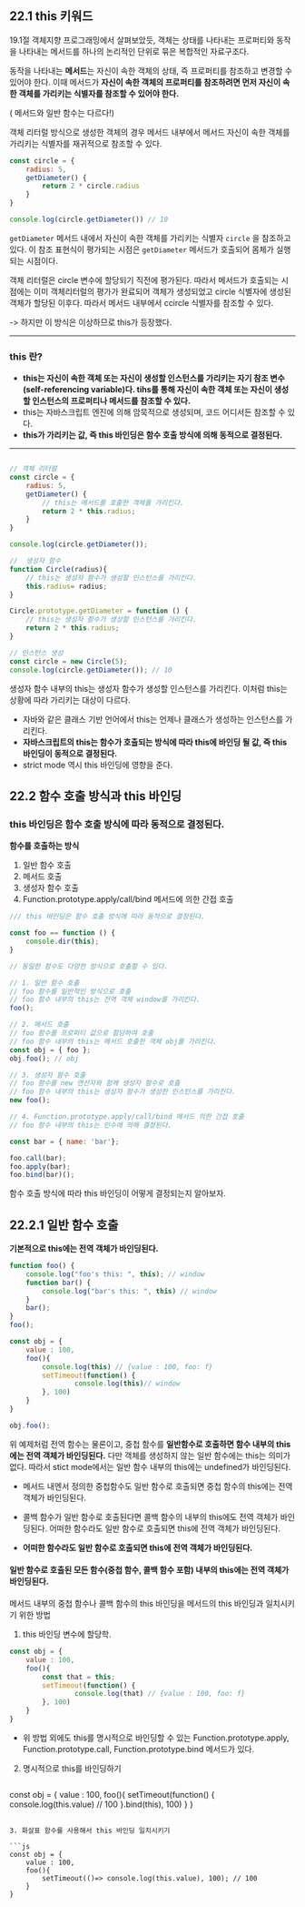 ## 22.1 this 키워드

19.1절 객체지향 프로그래밍에서 살펴보았듯, 객체는 상태를 나타내는 프로퍼티와 동작을 나타내는 메서드를 하나의 논리적인 단위로 묶은 복합적인 자료구조다.

동작을 나타내는 **메서드**는 자신이 속한 객체의 상태, 즉 프로퍼티를 참조하고 변경할 수 있어야 한다. 이때 메서드가 **자신이 속한 객체의 프로퍼티를 참조하려면 먼저 자신이 속한 객체를 가리키는 식별자를 참조할 수 있어야 한다.**

( 메서드와 일반 함수는 다르다!)

객체 리터럴 방식으로 생성한 객체의 경우 메서드 내부에서 메서드 자신이 속한 객체를 가리키는 식별자를 재귀적으로 참조할 수 있다.


```js
const circle = {
	radius: 5,
	getDiameter() {
		return 2 * circle.radius
	}
}

console.log(circle.getDiameter()) // 10
```

`getDiameter` 메서드 내에서 자신이 속한 객체를 가리키는 식별자 `circle` 을 참조하고 있다. 이 참조 표현식이 평가되는 시점은 `getDiameter` 메서드가 호출되어 몸체가 실행되는 시점이다.

객체 리터럴은 circle 변수에 할당되기 직전에 평가된다. 따라서 메서드가 호출되는 시점에는 이미 객체리터럴의 평가가 완료되어 객체가 생성되었고  circle 식별자에 생성된 객체가 할당된 이후다. 따라서 메서드 내부에서 ccircle 식별자를 참조할 수 있다.

-> 하지만 이 방식은 이상하므로 this가 등장했다.

---

### this 란?

- **this는 자신이 속한 객체 또는 자신이 생성할 인스턴스를 가리키는 자기 참조 변수(self-referencing variable)다. tihs를 통해 자신이 속한 객체 또는 자신이 생성할 인스턴스의 프로퍼티나 메서드를 참조할 수 있다.**
- this는 자바스크립트 엔진에 의해 암묵적으로 생성되며, 코드 어디서든 참조할 수 있다.
- **this가 가리키는 값, 즉 this 바인딩은 함수 호출 방식에 의해 동적으로 결정된다.** 


---


```js

// 객체 리터럴
const circle = {
	radius: 5,
	getDiameter() {
		// this는 메서드를 호출한 객체를 가리킨다.
		return 2 * this.radius;
	}
}

console.log(circle.getDiameter());

//  생성자 함수
function Circle(radius){
	// this는 생성자 함수가 생성할 인스턴스를 가리킨다.
	this.radius= radius;
}

Circle.prototype.getDiameter = function () {
	// this는 생성자 함수가 생성할 인스턴스를 가리킨다.
	return 2 * this.radius;
}

// 인스턴스 생성
const circle = new Circle(5);
console.log(circle.getDiameter()); // 10
```

생성자 함수 내부의 this는 생성자 함수가 생성할 인스턴스를 가리킨다. 이처럼 this는 상황에 따라 가리키는 대상이 다르다. 

-  자바와 같은 클래스 기반 언어에서 this는 언제나 클래스가 생성하는 인스턴스를 가리킨다.
-  **자바스크립트의 this는 함수가 호출되는 방식에 따라 this에 바인딩 될 값, 즉 this 바인딩이 동적으로 결정된다.**
- strict mode 역시 this 바인딩에 영향을 준다.



## 22.2 함수 호출 방식과 this 바인딩

###  this 바인딩은 함수 호출 방식에 따라 동적으로 결정된다.

**함수를 호출하는 방식**

1. 일반 함수 호출
2. 메서드 호출
3. 생성자 함수 호출
4. Function.prototype.apply/call/bind 메서드에 의한 간접 호출


```js
/// this 바인딩은 함수 호출 방식에 따라 동적으로 결정된다.

const foo == function () {
	console.dir(this);
}

// 동일한 함수도 다양한 방식으로 호출할 수 있다.

// 1. 일반 함수 호출
// foo 함수를 일반적인 방식으로 호출
// foo 함수 내부의 this는 전역 객체 window를 가리킨다.
foo();

// 2. 메서드 호출
// foo 함수를 프로퍼티 값으로 할당하여 호출
// foo 함수 내부의 this는 메서드 호출한 객체 obj를 가리킨다.
const obj = { foo };
obj.foo(); // obj

// 3. 생성자 함수 호출
// foo 함수를 new 연산자와 함께 생성자 함수로 호출
// foo 함수 내부의 this는 생성자 함수가 생성한 인스턴스를 가리킨다.
new foo();

// 4. Function.prototype.apply/call/bind 메서드 의한 간접 호출
// foo 함수 내부의 this는 인수에 의해 결정된다.

const bar = { name: 'bar'};

foo.call(bar);
foo.apply(bar);
foo.bind(bar)();
```

함수 호출 방식에 따라 this 바인딩이 어떻게 결정되는지 알아보자.

## 22.2.1 일반 함수 호출

**기본적으로 this에는 전역 객체가 바인딩된다.**

```js
function foo() {
	console.log("foo's this: ", this); // window
	function bar() {
		console.log("bar's this: ", this) // window
	}
	bar();
}
foo();

const obj = {
	value : 100,
	foo(){
		console.log(this) // {value : 100, foo: f}
		setTimeout(function() {
				console.log(this)// window
		}, 100)
	}
}

obj.foo();
```

위 예제처럼 전역 함수는 물론이고, 중첩 함수를 **일반함수로 호출하면 함수 내부의 this에는 전역 객체가 바인딩된다.** 다만 객체를 생성하지 않는 일반 함수에는 this는 의미가 없다. 따라서 stict mode에서는 일반 함수 내부의 this에는 undefined가 바인딩된다.

- 메서드 내엔서 정의한 중첩함수도 일반 함수로 호출되면 중첩 함수의  this에는 전역 객체가 바인딩된다.

- 콜백 함수가 일반 함수로 호출된다면 콜백 함수의 내부의 this에도 전역 객체가 바인딩된다. 어떠한 함수라도 일반 함수로 호출되면 this에 전역 객체가 바인딩된다.

- **어떠한 함수라도 일반 함수로 호출되면 this에 전역 객체가 바인딩된다.**

#### **일반 함수로 호출된 모든 함수(중첩 함수, 콜백 함수 포함) 내부의 this에는 전역 객체가 바인딩된다.**


메서드 내부의 중첩 함수나 콜백 함수의 this 바인딩을 메서드의 this 바인딩과 일치시키기 위한 방법

1. this 바인딩 변수에 할당학.

```js
const obj = {
	value : 100,
	foo(){
		const that = this;
		setTimeout(function() {
				console.log(that) // {value : 100, foo: f}
		}, 100)
	}
}
```

- 위 방법 외에도 this를 명시적으로 바인딩할 수 있는 Function.prototype.apply, Function.prototype.call, Function.prototype.bind 메서드가 있다.

2. 명시적으로 this를 바인딩하기

	```js
const obj = {
	value : 100,
	foo(){
		setTimeout(function() {
				console.log(this.value) // 100
		}.bind(this), 100)
	}
}
```

3. 화살표 함수를 사용해서 this 바인딩 일치시키기

```js
const obj = {
	value : 100,
	foo(){
		setTimeout(()=> console.log(this.value), 100); // 100
	}
}
```

